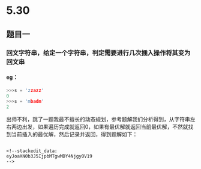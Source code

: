 # 5.30
## 题目一
### 回文字符串，给定一个字符串，判定需要进行几次插入操作将其变为回文串
#### eg：
```C++
>>>s = 'zzazz'
0
>>>s = 'mbadm'
2
```
出师不利，跳了一题我最不擅长的动态规划，参考题解我们分析得到，从字符串左右两边出发，如果遍历完成就返回0，如果有最优解就返回当前最优解，不然就找到当前插入的最优解，然后记录并返回，得到题解如下：
```

<!--stackedit_data:
eyJoaXN0b3J5IjpbMTgwMDY4NjgyOV19
-->